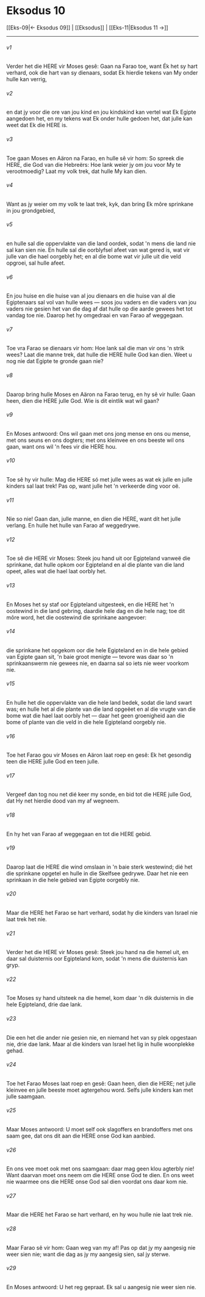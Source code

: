 # Eksodus 10

[[Eks-09|← Eksodus 09]] | [[Eksodus]] | [[Eks-11|Eksodus 11 →]]
***

###### v1
Verder het die HERE vir Moses gesê: Gaan na Farao toe, want Ék het sy hart verhard, ook die hart van sy dienaars, sodat Ek hierdie tekens van My onder hulle kan verrig, 
###### v2
en dat jy voor die ore van jou kind en jou kindskind kan vertel wat Ek Egipte aangedoen het, en my tekens wat Ek onder hulle gedoen het, dat julle kan weet dat Ek die HERE is. 
###### v3
Toe gaan Moses en Aäron na Farao, en hulle sê vir hom: So spreek die HERE, die God van die Hebreërs: Hoe lank weier jy om jou voor My te verootmoedig? Laat my volk trek, dat hulle My kan dien. 
###### v4
Want as jy weier om my volk te laat trek, kyk, dan bring Ek môre sprinkane in jou grondgebied, 
###### v5
en hulle sal die oppervlakte van die land oordek, sodat 'n mens die land nie sal kan sien nie. En hulle sal die oorblyfsel afeet van wat gered is, wat vir julle van die hael oorgebly het; en al die bome wat vir julle uit die veld opgroei, sal hulle afeet. 
###### v6
En jou huise en die huise van al jou dienaars en die huise van al die Egiptenaars sal vol van hulle wees — soos jou vaders en die vaders van jou vaders nie gesien het van die dag af dat hulle op die aarde gewees het tot vandag toe nie. Daarop het hy omgedraai en van Farao af weggegaan. 
###### v7
Toe vra Farao se dienaars vir hom: Hoe lank sal die man vir ons 'n strik wees? Laat die manne trek, dat hulle die HERE hulle God kan dien. Weet u nog nie dat Egipte te gronde gaan nie? 
###### v8
Daarop bring hulle Moses en Aäron na Farao terug, en hy sê vir hulle: Gaan heen, dien die HERE julle God. Wie is dit eintlik wat wil gaan? 
###### v9
En Moses antwoord: Ons wil gaan met ons jong mense en ons ou mense, met ons seuns en ons dogters; met ons kleinvee en ons beeste wil ons gaan, want ons wil 'n fees vir die HERE hou. 
###### v10
Toe sê hy vir hulle: Mag die HERE só met julle wees as wat ek julle en julle kinders sal laat trek! Pas op, want julle het 'n verkeerde ding voor oë. 
###### v11
Nie so nie! Gaan dan, julle manne, en dien die HERE, want dít het julle verlang. En hulle het hulle van Farao af weggedrywe. 
###### v12
Toe sê die HERE vir Moses: Steek jou hand uit oor Egipteland vanweë die sprinkane, dat hulle opkom oor Egipteland en al die plante van die land opeet, alles wat die hael laat oorbly het. 
###### v13
En Moses het sy staf oor Egipteland uitgesteek, en die HERE het 'n oostewind in die land gebring, daardie hele dag en die hele nag; toe dit môre word, het die oostewind die sprinkane aangevoer: 
###### v14
die sprinkane het opgekom oor die hele Egipteland en in die hele gebied van Egipte gaan sit, 'n baie groot menigte — tevore was daar so 'n sprinkaanswerm nie gewees nie, en daarna sal so iets nie weer voorkom nie. 
###### v15
En hulle het die oppervlakte van die hele land bedek, sodat die land swart was; en hulle het al die plante van die land opgeëet en al die vrugte van die bome wat die hael laat oorbly het — daar het geen groenigheid aan die bome of plante van die veld in die hele Egipteland oorgebly nie. 
###### v16
Toe het Farao gou vir Moses en Aäron laat roep en gesê: Ek het gesondig teen die HERE julle God en teen julle. 
###### v17
Vergeef dan tog nou net dié keer my sonde, en bid tot die HERE julle God, dat Hy net hierdie dood van my af wegneem. 
###### v18
En hy het van Farao af weggegaan en tot die HERE gebid. 
###### v19
Daarop laat die HERE die wind omslaan in 'n baie sterk westewind; dié het die sprinkane opgetel en hulle in die Skelfsee gedrywe. Daar het nie een sprinkaan in die hele gebied van Egipte oorgebly nie. 
###### v20
Maar die HERE het Farao se hart verhard, sodat hy die kinders van Israel nie laat trek het nie. 
###### v21
Verder het die HERE vir Moses gesê: Steek jou hand na die hemel uit, en daar sal duisternis oor Egipteland kom, sodat 'n mens die duisternis kan gryp. 
###### v22
Toe Moses sy hand uitsteek na die hemel, kom daar 'n dik duisternis in die hele Egipteland, drie dae lank. 
###### v23
Die een het die ander nie gesien nie, en niemand het van sy plek opgestaan nie, drie dae lank. Maar al die kinders van Israel het lig in hulle woonplekke gehad. 
###### v24
Toe het Farao Moses laat roep en gesê: Gaan heen, dien die HERE; net julle kleinvee en julle beeste moet agtergehou word. Selfs julle kinders kan met julle saamgaan. 
###### v25
Maar Moses antwoord: U moet self ook slagoffers en brandoffers met ons saam gee, dat ons dit aan die HERE onse God kan aanbied. 
###### v26
En ons vee moet ook met ons saamgaan: daar mag geen klou agterbly nie! Want daarvan moet ons neem om die HERE onse God te dien. En ons weet nie waarmee ons die HERE onse God sal dien voordat ons daar kom nie. 
###### v27
Maar die HERE het Farao se hart verhard, en hy wou hulle nie laat trek nie. 
###### v28
Maar Farao sê vir hom: Gaan weg van my af! Pas op dat jy my aangesig nie weer sien nie; want die dag as jy my aangesig sien, sal jy sterwe. 
###### v29
En Moses antwoord: U het reg gepraat. Ek sal u aangesig nie weer sien nie. 
